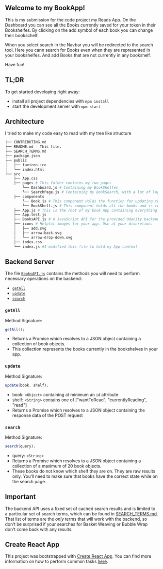 ## Welcome to my BookApp!

This is my submission for the code project my Reads App.
On the Dashboard you can see all the Books currently saved for your token in their Bookshelfes. By clicking on the add symbol of each book you can change their bookschelf.

When you select search in the Navbar you will be redirected to the search tool. Here you cann search for Books even when they are represented in your bookshelfes. And add Books that are not currently in any bookshelf.

Have fun!

## TL;DR

To get started developing right away:

- install all project dependencies with `npm install`
- start the development server with `npm start`

## Architecture

I tried to make my code easy to read with my tree like structure

```bash
├── CONTRIBUTING.md
├── README.md - This file.
├── SEARCH_TERMS.md
├── package.json
├── public
│   ├── favicon.ico
│   └── index.html
└── src
    ├── App.css
    ├── pages # This folder contains my two pages
        └── Dashboard.js # Containing my BookShelfes
        └── SearchPage.js # Containing my BookSearch, with a lot of logic to make the search work
    ├── components
        └── Book.js # This component Holds the function for updating the BackendAPI and displaying the books properly
        └── BookShelf.js # This component holds all the books and is rendering them on Context change
    ├── App.js # This is the root of my book App containing everything. And it manages react-router.
    ├── App.test.js
    ├── BooksAPI.js # A JavaScript API for the provided Udacity backend. Instructions for the methods are below.
    ├── icons # Helpful images for your app. Use at your discretion.
    │   ├── add.svg
    │   ├── arrow-back.svg
    │   └── arrow-drop-down.svg
    ├── index.css
    └── index.js #I modified this file to hold my App context
```

## Backend Server

The file [`BooksAPI.js`](src/BooksAPI.js) contains the methods you will need to perform necessary operations on the backend:

- [`getAll`](#getall)
- [`update`](#update)
- [`search`](#search)

### `getAll`

Method Signature:

```js
getAll();
```

- Returns a Promise which resolves to a JSON object containing a collection of book objects.
- This collection represents the books currently in the bookshelves in your app.

### `update`

Method Signature:

```js
update(book, shelf);
```

- book: `<Object>` containing at minimum an `id` attribute
- shelf: `<String>` contains one of ["wantToRead", "currentlyReading", "read"]
- Returns a Promise which resolves to a JSON object containing the response data of the POST request

### `search`

Method Signature:

```js
search(query);
```

- query: `<String>`
- Returns a Promise which resolves to a JSON object containing a collection of a maximum of 20 book objects.
- These books do not know which shelf they are on. They are raw results only. You'll need to make sure that books have the correct state while on the search page.

## Important

The backend API uses a fixed set of cached search results and is limited to a particular set of search terms, which can be found in [SEARCH_TERMS.md](SEARCH_TERMS.md). That list of terms are the _only_ terms that will work with the backend, so don't be surprised if your searches for Basket Weaving or Bubble Wrap don't come back with any results.

## Create React App

This project was bootstrapped with [Create React App](https://github.com/facebookincubator/create-react-app). You can find more information on how to perform common tasks [here](https://github.com/facebookincubator/create-react-app/blob/master/packages/react-scripts/template/README.md).
